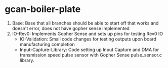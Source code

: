 # gcan-boiler-plate
1. Base: Base that all branches should be able to start off that works and doesn't error, does not have gopher sense implemented
2. IO-Rev0: Implements Gopher Sense and sets up pins for testing Rev0 IO
    - IO-Validation: Small code changes for testing outputs upon board manufacturing completion
    - Input-Capture-Library: Code setting up Input Capture and DMA for transmission speed pulse sensor with Gopher Sense pulse_sensor.c library.
